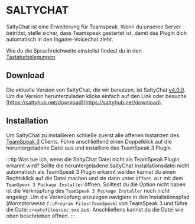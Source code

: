 # SALTYCHAT

SaltyChat ist eine Erweiterung für Teamspeak. Wenn du unseren Server betrittst, stelle sicher, dass Teamspeak gestartet ist, damit das Plugin dich automatisch in den Ingame-Voicechat zieht.

Wie du die Sprachreichweite einstellst findest du in den [Tastaturbelegungen](../keyboard-console/tastaturbelegung.md).

## Download

Die aktuelle Version von SaltyChat, die wir benutzen, ist SaltyChat [v4.0.0](https://saltyhub.net/download). Um die Version herunterzuladen klicke einfach auf den Link oder besuche [https://saltyhub.net/download](https://saltyhub.net/download).

## Installation

Um SaltyChat zu installieren schließe zuerst alle offenen Instanzen des [TeamSpeak 3](https://www.teamspeak.com/en/downloads/) Clients. Führe anschließend einen Doppelklick auf die heruntergeladene Datei aus und installiere das TeamSpeak 3 Plugin.

:::tip Was tue ich, wenn die SaltyChat Datei nicht als TeamSpeak Plugin erkannt wird?
Sollte die heruntergeladene SaltyChat Installationsdatei nicht automatisch als TeamSpeak 3 Plugin erkannt werden kannst du einen Rechtsklick auf die Datei machen und sie dann unter `Öffnen mit` mit dem `TeamSpeak 3 Package Installer` öffnen. Solltest du die Option nicht haben ist die Verknüpfung des `TeamSpeak 3 Package Installer` noch nicht angelegt. Um die Verknüpfung anzulegen navigiere in den Installationspfad (_Normalerweise `C:\Program Files\TeamSpeak`_) von TeamSpeak 3  und führe die Datei `createfileassoc.exe` aus. Anschließens kannst du die Datei wie oben beschrieben öffnen.
:::

